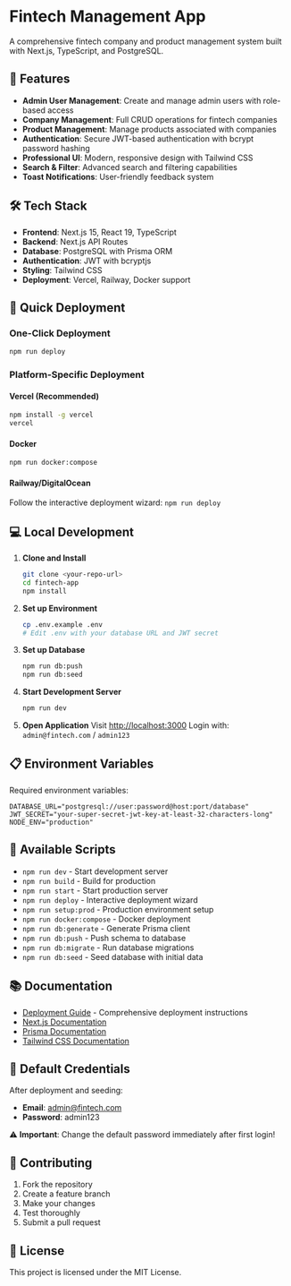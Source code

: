 # Fintech Management App

A comprehensive fintech company and product management system built with Next.js, TypeScript, and PostgreSQL.

## 🚀 Features

- **Admin User Management**: Create and manage admin users with role-based access
- **Company Management**: Full CRUD operations for fintech companies
- **Product Management**: Manage products associated with companies
- **Authentication**: Secure JWT-based authentication with bcrypt password hashing
- **Professional UI**: Modern, responsive design with Tailwind CSS
- **Search & Filter**: Advanced search and filtering capabilities
- **Toast Notifications**: User-friendly feedback system

## 🛠️ Tech Stack

- **Frontend**: Next.js 15, React 19, TypeScript
- **Backend**: Next.js API Routes
- **Database**: PostgreSQL with Prisma ORM
- **Authentication**: JWT with bcryptjs
- **Styling**: Tailwind CSS
- **Deployment**: Vercel, Railway, Docker support

## 🚀 Quick Deployment

### One-Click Deployment
```bash
npm run deploy
```

### Platform-Specific Deployment

#### Vercel (Recommended)
```bash
npm install -g vercel
vercel
```

#### Docker
```bash
npm run docker:compose
```

#### Railway/DigitalOcean
Follow the interactive deployment wizard: `npm run deploy`

## 💻 Local Development

1. **Clone and Install**
   ```bash
   git clone <your-repo-url>
   cd fintech-app
   npm install
   ```

2. **Set up Environment**
   ```bash
   cp .env.example .env
   # Edit .env with your database URL and JWT secret
   ```

3. **Set up Database**
   ```bash
   npm run db:push
   npm run db:seed
   ```

4. **Start Development Server**
   ```bash
   npm run dev
   ```

5. **Open Application**
   Visit [http://localhost:3000](http://localhost:3000)
   Login with: `admin@fintech.com` / `admin123`

## 📋 Environment Variables

Required environment variables:

```env
DATABASE_URL="postgresql://user:password@host:port/database"
JWT_SECRET="your-super-secret-jwt-key-at-least-32-characters-long"
NODE_ENV="production"
```

## 🔧 Available Scripts

- `npm run dev` - Start development server
- `npm run build` - Build for production
- `npm run start` - Start production server
- `npm run deploy` - Interactive deployment wizard
- `npm run setup:prod` - Production environment setup
- `npm run docker:compose` - Docker deployment
- `npm run db:generate` - Generate Prisma client
- `npm run db:push` - Push schema to database
- `npm run db:migrate` - Run database migrations
- `npm run db:seed` - Seed database with initial data

## 📚 Documentation

- [Deployment Guide](./DEPLOYMENT.md) - Comprehensive deployment instructions
- [Next.js Documentation](https://nextjs.org/docs)
- [Prisma Documentation](https://www.prisma.io/docs)
- [Tailwind CSS Documentation](https://tailwindcss.com/docs)

## 🔐 Default Credentials

After deployment and seeding:
- **Email**: admin@fintech.com
- **Password**: admin123

⚠️ **Important**: Change the default password immediately after first login!

## 🤝 Contributing

1. Fork the repository
2. Create a feature branch
3. Make your changes
4. Test thoroughly
5. Submit a pull request

## 📄 License

This project is licensed under the MIT License.

